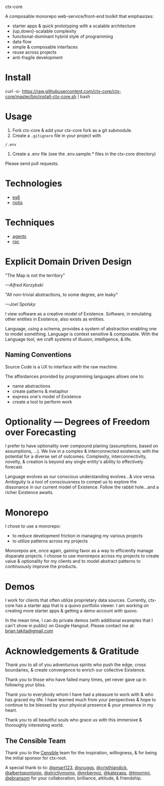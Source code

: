 ctx-core

A composable monorepo web-service/front-end toolkit that emphasizes:

* starter apps & quick prototyping with a scalable architecture
* {up,down}-scalable complexity
* functional-dominant hybrid style of programming
* data flow
* simple & composable interfaces
* reuse across projects
* anti-fragile development

# Install

curl -o- https://raw.githubusercontent.com/ctx-core/ctx-core/master/bin/install-ctx-core.sh | bash

# Usage

1. Fork ctx-core & add your ctx-core fork as a git submodule.
1. Create a `.gitignore` file in your project with
```
/.env
```
1. Create a .env file (see the .env.sample.* files in the ctx-core directory)

Please send pull requests.

# Technologies

* [es6](https://github.com/lukehoban/es6features)
* [riotjs](http://riotjs.com/)

# Techniques

* [agents](http://c2.com/cgi/wiki?ActorVsAgent)
* [rpc](https://www.wikiwand.com/en/Remote_procedure_call)

# Explicit Domain Driven Design

"The Map is not the territory"

<em>&mdash;Alfred Korzybski</em>

"All non-trivial abstractions, to some degree, are leaky"

<em>&mdash;Joel Spolsky</em>

I view software as a creative model of Existence. Software, in emulating other entities in Existence, also exists as entities.

Language, using a schema, provides a system of abstraction enabling one to model something.
Language is context sensitive & composable. With the Language tool, we craft systems of illusion, intelligence, & life.

## Naming Conventions

Source Code is a UX to interface with the raw machine.

The affordances provided by programming languages allows one to:

* name abstractions
* create patterns & metaphor
* express one's model of Existence
* create a tool to perform work

# Optionality &mdash; Degrees of Freedom over Forecasting

I prefer to have optionality over compound planing (assumptions, based on assumptions, &hellip;).
We live in a complex & interconnected existence; with the potential for a diverse set of outcomes.
Complexity, interconnectivity, novelty, & creation is beyond any single entity's ability to effectively forecast.

Language evolves as our conscious understanding evolves&hellip;& vice versa.
Ambiguity is a tool of consciousness to compel us to explore the dissonance in our current model of Existence.
Follow the rabbit hole&hellip;and a richer Existence awaits.

# Monorepo

I chose to use a monorepo:

* to reduce development friction in managing my various projects
* to utilize patterns across my projects

Monorepos are, once again, gaining favor as a way to efficiently manage disparate projects.
I choose to use monorepos across my projects to create value & optionality for my clients and to model abstract patterns to continuously improve the products.

# Demos

I work for clients that often utilize proprietary data sources. Currently, ctx-core has a starter app that is a quovo portfolio viewer.
I am working on creating more starter apps & getting a demo account with quovo.

In the mean time, I can do private demos (with additional examples that I can't show in public) on Google Hangout. Please contact me at: <a href="mailto:brian.takita+ctx-core@gmail.com?subject=ctx-core">brian.takita@gmail.com</a>

# Acknowledgements & Gratitude

Thank you to all of you adventurous spirits who push the edge, cross boundaries, & create convergence to enrich our collective Existence.

Thank you to those who have failed many times, yet never gave up in following your bliss.

Thank you to everybody whom I have had a pleasure to work with & who has graced my life.
I have learned much from your perspectives & hope to continue to be blessed by your physical presence & your presence in my heart.

Thank you to all beautiful souls who grace us with this immersive & thoroughly interesting world.

## The Censible Team

Thank you to the [Censible](http://censible.co) team for the inspiration, willingness, & for being the initial sponsor for ctx-root.

A special thank to to:
[@pmart123](https://github.com/pmart123),
[@snuggs](https://github.com/snuggs),
[@cristhiandick](https://github.com/cristhiandick),
[@albertopontonio](https://github.com/albertopontonio),
[@strictlymomo](https://github.com/strictlymomo),
[@mrbernnz](https://github.com/mrbernnz),
[@katezaps](https://github.com/katezaps),
[@tmornini](https://github.com/tmornini),
[@ebransom](https://github.com/ebransom)
for your collaboration, brilliance, attitude, & friendship.